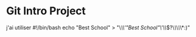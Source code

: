 # Git Intro Project

j'ai utiliser #!/bin/bash
echo "Best School" > "\\*\\\\'\"Best School\"\\'\\\\*\$\?\\*\\*\\*\\*\\*:)"
